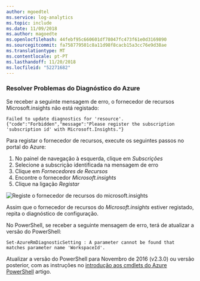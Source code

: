 ```yaml
---
author: mgoedtel
ms.service: log-analytics
ms.topic: include
ms.date: 11/09/2018
ms.author: magoedte
ms.openlocfilehash: 44febf95c660601df78047fc473f61e0d3169890
ms.sourcegitcommit: fa758779501c8a11d98f8cacb15a3cc76e9d38ae
ms.translationtype: MT
ms.contentlocale: pt-PT
ms.lasthandoff: 11/20/2018
ms.locfileid: "52271682"
---
```

### <a name="troubleshoot-azure-diagnostics"></a>Resolver Problemas do Diagnóstico do Azure

Se receber a seguinte mensagem de erro, o fornecedor de recursos Microsoft.insights não está registado:

`Failed to update diagnostics for 'resource'. {"code":"Forbidden","message":"Please register the subscription 'subscription id' with Microsoft.Insights."}`

Para registar o fornecedor de recursos, execute os seguintes passos no portal do Azure:

1.  No painel de navegação à esquerda, clique em *Subscrições*
2.  Selecione a subscrição identificada na mensagem de erro
3.  Clique em *Fornecedores de Recursos*
4.  Encontre o fornecedor *Microsoft.insights*
5.  Clique na ligação *Registar*

![Registe o fornecedor de recursos do microsoft.insights](./media/log-analytics-troubleshoot-azure-diagnostics/log-analytics-register-microsoft-diagnostics-resource-provider.png)

Assim que o fornecedor de recursos do *Microsoft.insights* estiver registado, repita o diagnóstico de configuração.


No PowerShell, se receber a seguinte mensagem de erro, terá de atualizar a versão do PowerShell:

`Set-AzureRmDiagnosticSetting : A parameter cannot be found that matches parameter name 'WorkspaceId'.`

Atualizar a versão do PowerShell para Novembro de 2016 (v2.3.0) ou versão posterior, com as instruções no [introdução aos cmdlets do Azure PowerShell](https://docs.microsoft.com/powershell/azureps-cmdlets-docs/) artigo.
